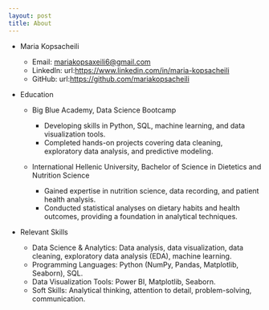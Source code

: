 ```yaml
---
layout: post
title: About
---
```


- Maria Kopsacheili 
  - Email: mariakopsaxeili6@gmail.com
  - LinkedIn: url:https://www.linkedin.com/in/maria-kopsacheili
  - GitHub: url:https://github.com/mariakopsacheili
 
- Education
  - Big Blue Academy, Data Science Bootcamp
    - Developing skills in Python, SQL, machine learning, and data visualization tools.
    - Completed hands-on projects covering data cleaning, exploratory data analysis, and predictive modeling.
      
  - International Hellenic University, Bachelor of Science in Dietetics and Nutrition Science
    - Gained expertise in nutrition science, data recording, and patient health analysis.
    - Conducted statistical analyses on dietary habits and health outcomes, providing a foundation in analytical techniques.
   
- Relevant Skills
  - Data Science & Analytics: Data analysis, data visualization, data cleaning, exploratory data analysis (EDA), machine learning.
  - Programming Languages: Python (NumPy, Pandas, Matplotlib, Seaborn), SQL.
  - Data Visualization Tools: Power BI, Matplotlib, Seaborn.
  - Soft Skills: Analytical thinking, attention to detail, problem-solving, communication.

